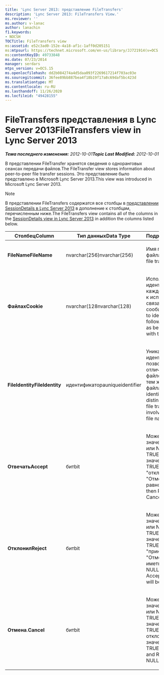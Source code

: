 ```yaml
---
title: 'Lync Server 2013: представление FileTransfers'
description: 'Lync Server 2013: FileTransfers View.'
ms.reviewer: ''
ms.author: v-lanac
author: lanachin
f1.keywords:
- NOCSH
TOCTitle: FileTransfers view
ms:assetid: e52c3ad0-152e-4a18-af1c-1aff0d205151
ms:mtpsurl: https://technet.microsoft.com/en-us/library/JJ721914(v=OCS.15)
ms:contentKeyID: 49733848
ms.date: 07/23/2014
manager: serdars
mtps_version: v=OCS.15
ms.openlocfilehash: dd2b084274a4d5daa093f2269617214f703ac03e
ms.sourcegitcommit: 36fee89bb887bea4f18b19f17a8c69daf5bc423d
ms.translationtype: MT
ms.contentlocale: ru-RU
ms.lasthandoff: 11/26/2020
ms.locfileid: "49428155"
---
```

# <a name="filetransfers-view-in-lync-server-2013"></a><span data-ttu-id="75e5a-103">FileTransfers представления в Lync Server 2013</span><span class="sxs-lookup"><span data-stu-id="75e5a-103">FileTransfers view in Lync Server 2013</span></span>

<div data-xmlns="http://www.w3.org/1999/xhtml">

<div class="topic" data-xmlns="http://www.w3.org/1999/xhtml" data-msxsl="urn:schemas-microsoft-com:xslt" data-cs="https://msdn.microsoft.com/">

<div data-asp="https://msdn2.microsoft.com/asp">



</div>

<div id="mainSection">

<div id="mainBody"><span data-ttu-id="75e5a-104">

<span> </span></span><span class="sxs-lookup"><span data-stu-id="75e5a-104">

<span> </span></span></span>

<span data-ttu-id="75e5a-105">_**Тема последнего изменения:** 2012-10-01_</span><span class="sxs-lookup"><span data-stu-id="75e5a-105">_**Topic Last Modified:** 2012-10-01_</span></span>

<span data-ttu-id="75e5a-106">В представлении FileTransfer хранятся сведения о одноранговых сеансах передачи файлов.</span><span class="sxs-lookup"><span data-stu-id="75e5a-106">The FileTransfer view stores information about peer-to-peer file transfer sessions.</span></span> <span data-ttu-id="75e5a-107">Это представление было представлено в Microsoft Lync Server 2013.</span><span class="sxs-lookup"><span data-stu-id="75e5a-107">This view was introduced in Microsoft Lync Server 2013.</span></span>

<div>


> [!NOTE]  
> <span data-ttu-id="75e5a-108">В представлении FileTransfers содержатся все столбцы в <A href="lync-server-2013-sessiondetails-view.md">представлении SessionDetails в Lync Server 2013</A> в дополнение к столбцам, перечисленным ниже.</span><span class="sxs-lookup"><span data-stu-id="75e5a-108">The FileTransfers view contains all of the columns in the <A href="lync-server-2013-sessiondetails-view.md">SessionDetails view in Lync Server 2013</A> in addition the columns listed below.</span></span>



</div>


<table>
<colgroup>
<col style="width: 33%" />
<col style="width: 33%" />
<col style="width: 33%" />
</colgroup>
<thead>
<tr class="header">
<th><span data-ttu-id="75e5a-109">Столбец</span><span class="sxs-lookup"><span data-stu-id="75e5a-109">Column</span></span></th>
<th><span data-ttu-id="75e5a-110">Тип данных</span><span class="sxs-lookup"><span data-stu-id="75e5a-110">Data Type</span></span></th>
<th><span data-ttu-id="75e5a-111">Подробности</span><span class="sxs-lookup"><span data-stu-id="75e5a-111">Details</span></span></th>
</tr>
</thead>
<tbody>
<tr class="odd">
<td><p><span data-ttu-id="75e5a-112"><strong>FileName</strong></span><span class="sxs-lookup"><span data-stu-id="75e5a-112"><strong>FileName</strong></span></span></p></td>
<td><p><span data-ttu-id="75e5a-113">nvarchar(256)</span><span class="sxs-lookup"><span data-stu-id="75e5a-113">nvarchar(256)</span></span></p></td>
<td><p><span data-ttu-id="75e5a-114">Имя перенесенного файла.</span><span class="sxs-lookup"><span data-stu-id="75e5a-114">Name of the file transferred.</span></span></p></td>
</tr>
<tr class="even">
<td><p><span data-ttu-id="75e5a-115"><strong>Файлах</strong></span><span class="sxs-lookup"><span data-stu-id="75e5a-115"><strong>Cookie</strong></span></span></p></td>
<td><p><span data-ttu-id="75e5a-116">nvarchar(128</span><span class="sxs-lookup"><span data-stu-id="75e5a-116">nvarchar(128)</span></span></p></td>
<td><p><span data-ttu-id="75e5a-117">Используется для идентификации каждого сообщения к исполнению, связанного с этим сообщением.</span><span class="sxs-lookup"><span data-stu-id="75e5a-117">Used to identify every follow-up message as being associated with this one.</span></span></p></td>
</tr>
<tr class="odd">
<td><p><span data-ttu-id="75e5a-118"><strong>FileIdentity</strong></span><span class="sxs-lookup"><span data-stu-id="75e5a-118"><strong>FileIdentity</strong></span></span></p></td>
<td><p><span data-ttu-id="75e5a-119">идентификатора</span><span class="sxs-lookup"><span data-stu-id="75e5a-119">uniqueidentifier</span></span></p></td>
<td><p><span data-ttu-id="75e5a-120">Уникальный идентификатор, позволяющий отличать передачу файлов с одним и тем же именем файла.</span><span class="sxs-lookup"><span data-stu-id="75e5a-120">Unique identifier to distinguish between file transfers involving the same file name.</span></span></p></td>
</tr>
<tr class="even">
<td><p><span data-ttu-id="75e5a-121"><strong>Отвечать</strong></span><span class="sxs-lookup"><span data-stu-id="75e5a-121"><strong>Accept</strong></span></span></p></td>
<td><p><span data-ttu-id="75e5a-122">бит</span><span class="sxs-lookup"><span data-stu-id="75e5a-122">bit</span></span></p></td>
<td><p><span data-ttu-id="75e5a-123">Может иметь значение истина или NULL.</span><span class="sxs-lookup"><span data-stu-id="75e5a-123">Can be TRUE or NULL.</span></span> <span data-ttu-id="75e5a-124">Если значение равно TRUE, то значение "отклонить" и "Отмена" будет равно NULL.</span><span class="sxs-lookup"><span data-stu-id="75e5a-124">If TRUE, then Reject and Cancel will be NULL.</span></span></p></td>
</tr>
<tr class="odd">
<td><p><span data-ttu-id="75e5a-125"><strong>Отклонил</strong></span><span class="sxs-lookup"><span data-stu-id="75e5a-125"><strong>Reject</strong></span></span></p></td>
<td><p><span data-ttu-id="75e5a-126">бит</span><span class="sxs-lookup"><span data-stu-id="75e5a-126">bit</span></span></p></td>
<td><p><span data-ttu-id="75e5a-127">Может иметь значение истина или NULL.</span><span class="sxs-lookup"><span data-stu-id="75e5a-127">Can be TRUE or NULL.</span></span> <span data-ttu-id="75e5a-128">Если значение равно TRUE, то "принимать" и "Отмена" будут иметь значение NULL.</span><span class="sxs-lookup"><span data-stu-id="75e5a-128">If TRUE, then Accept and Cancel will be NULL.</span></span></p></td>
</tr>
<tr class="even">
<td><p><span data-ttu-id="75e5a-129"><strong>Отмена</strong>.</span><span class="sxs-lookup"><span data-stu-id="75e5a-129"><strong>Cancel</strong></span></span></p></td>
<td><p><span data-ttu-id="75e5a-130">бит</span><span class="sxs-lookup"><span data-stu-id="75e5a-130">bit</span></span></p></td>
<td><p><span data-ttu-id="75e5a-131">Может иметь значение истина или NULL.</span><span class="sxs-lookup"><span data-stu-id="75e5a-131">Can be TRUE or NULL.</span></span> <span data-ttu-id="75e5a-132">Если значение равно TRUE, то принять и отклонить будет значение NULL.</span><span class="sxs-lookup"><span data-stu-id="75e5a-132">If TRUE, then Accept and Reject will be NULL.</span></span></p></td>
</tr>
</tbody>
</table><span data-ttu-id="75e5a-133">


</div>

<span> </span>

</div>

</div>

</span><span class="sxs-lookup"><span data-stu-id="75e5a-133">


</div>

<span> </span>

</div>

</div>

</span></span></div>

